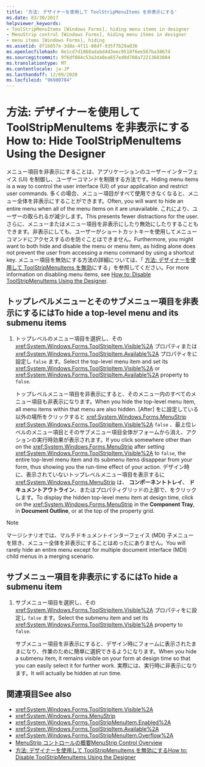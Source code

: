 ```yaml
---
title: '方法: デザイナーを使用して ToolStripMenuItems を非表示にする'
ms.date: 03/30/2017
helpviewer_keywords:
- ToolStripMenuItems [Windows Forms], hiding menu items in designer
- MenuStrip control [Windows Forms], hiding menu items in designer
- menu items [Windows Forms], hiding
ms.assetid: 8f1b057e-3d8a-4f11-88df-935f7b29a836
ms.openlocfilehash: 0e1cd7d1868adabd4d3eec9510f6ee567ba3867d
ms.sourcegitcommit: 9f6df084c53a3da0ea657ed0d708a72213683084
ms.translationtype: MT
ms.contentlocale: ja-JP
ms.lasthandoff: 12/09/2020
ms.locfileid: "96980784"
---
```

# <a name="how-to-hide-toolstripmenuitems-using-the-designer"></a><span data-ttu-id="2ac66-102">方法: デザイナーを使用して ToolStripMenuItems を非表示にする</span><span class="sxs-lookup"><span data-stu-id="2ac66-102">How to: Hide ToolStripMenuItems Using the Designer</span></span>
<span data-ttu-id="2ac66-103">メニュー項目を非表示にすることは、アプリケーションのユーザーインターフェイス (UI) を制御し、ユーザーコマンドを制限する方法です。</span><span class="sxs-lookup"><span data-stu-id="2ac66-103">Hiding menu items is a way to control the user interface (UI) of your application and restrict user commands.</span></span> <span data-ttu-id="2ac66-104">多くの場合、メニュー項目がすべて使用できなくなると、メニュー全体を非表示にすることができます。</span><span class="sxs-lookup"><span data-stu-id="2ac66-104">Often, you will want to hide an entire menu when all of the menu items on it are unavailable.</span></span> <span data-ttu-id="2ac66-105">これにより、ユーザーの取られるが減少します。</span><span class="sxs-lookup"><span data-stu-id="2ac66-105">This presents fewer distractions for the user.</span></span> <span data-ttu-id="2ac66-106">さらに、メニューまたはメニュー項目を非表示にしたり無効にしたりすることもできます。非表示にしても、ユーザーがショートカットキーを使用してメニューコマンドにアクセスするのを防ぐことはできません。</span><span class="sxs-lookup"><span data-stu-id="2ac66-106">Furthermore, you might want to both hide and disable the menu or menu item, as hiding alone does not prevent the user from accessing a menu command by using a shortcut key.</span></span> <span data-ttu-id="2ac66-107">メニュー項目を無効にする方法の詳細については、「 [方法: デザイナーを使用して ToolStripMenuItems を無効](how-to-disable-toolstripmenuitems-using-the-designer.md)にする」を参照してください。</span><span class="sxs-lookup"><span data-stu-id="2ac66-107">For more information on disabling menu items, see [How to: Disable ToolStripMenuItems Using the Designer](how-to-disable-toolstripmenuitems-using-the-designer.md).</span></span>

## <a name="to-hide-a-top-level-menu-and-its-submenu-items"></a><span data-ttu-id="2ac66-108">トップレベルメニューとそのサブメニュー項目を非表示にするには</span><span class="sxs-lookup"><span data-stu-id="2ac66-108">To hide a top-level menu and its submenu items</span></span>

1. <span data-ttu-id="2ac66-109">トップレベルのメニュー項目を選択し、その <xref:System.Windows.Forms.ToolStripItem.Visible%2A> プロパティまたは <xref:System.Windows.Forms.ToolStripItem.Available%2A> プロパティをに設定し `false` ます。</span><span class="sxs-lookup"><span data-stu-id="2ac66-109">Select the top-level menu item and set its <xref:System.Windows.Forms.ToolStripItem.Visible%2A> or <xref:System.Windows.Forms.ToolStripItem.Available%2A> property to `false`.</span></span>

     <span data-ttu-id="2ac66-110">トップレベルメニュー項目を非表示にすると、そのメニュー内のすべてのメニュー項目も非表示になります。</span><span class="sxs-lookup"><span data-stu-id="2ac66-110">When you hide the top-level menu item, all menu items within that menu are also hidden.</span></span> <span data-ttu-id="2ac66-111">[After] をに設定している以外の場所をクリックすると <xref:System.Windows.Forms.MenuStrip> <xref:System.Windows.Forms.ToolStripItem.Visible%2A> `false` 、最上位レベルのメニュー項目とそのサブメニュー項目全体がフォームから消え、アクションの実行時効果が表示されます。</span><span class="sxs-lookup"><span data-stu-id="2ac66-111">If you click somewhere other than on the <xref:System.Windows.Forms.MenuStrip> after setting <xref:System.Windows.Forms.ToolStripItem.Visible%2A> to `false`, the entire top-level menu item and its submenu items disappear from your form, thus showing you the run-time effect of your action.</span></span> <span data-ttu-id="2ac66-112">デザイン時に、表示されていないトップレベルメニュー項目を表示するに <xref:System.Windows.Forms.MenuStrip> は、 **コンポーネントトレイ**、 **ドキュメントアウトライン**、またはプロパティグリッドの上部で、をクリックします。</span><span class="sxs-lookup"><span data-stu-id="2ac66-112">To display the hidden top-level menu item at design time, click on the <xref:System.Windows.Forms.MenuStrip> in the **Component Tray**, in **Document Outline**, or at the top of the property grid.</span></span>

> [!NOTE]
> <span data-ttu-id="2ac66-113">マージシナリオでは、マルチドキュメントインターフェイス (MDI) 子メニューを除き、メニュー全体を非表示にすることはめったにありません。</span><span class="sxs-lookup"><span data-stu-id="2ac66-113">You will rarely hide an entire menu except for multiple document interface (MDI) child menus in a merging scenario.</span></span>

## <a name="to-hide-a-submenu-item"></a><span data-ttu-id="2ac66-114">サブメニュー項目を非表示にするには</span><span class="sxs-lookup"><span data-stu-id="2ac66-114">To hide a submenu item</span></span>

1. <span data-ttu-id="2ac66-115">サブメニュー項目を選択し、その <xref:System.Windows.Forms.ToolStripItem.Visible%2A> プロパティをに設定し `false` ます。</span><span class="sxs-lookup"><span data-stu-id="2ac66-115">Select the submenu item and set its <xref:System.Windows.Forms.ToolStripItem.Visible%2A> property to `false`.</span></span>

     <span data-ttu-id="2ac66-116">サブメニュー項目を非表示にすると、デザイン時にフォームに表示されたままになり、作業のために簡単に選択できるようになります。</span><span class="sxs-lookup"><span data-stu-id="2ac66-116">When you hide a submenu item, it remains visible on your form at design time so that you can easily select it for further work.</span></span> <span data-ttu-id="2ac66-117">実際には、実行時に非表示になります。</span><span class="sxs-lookup"><span data-stu-id="2ac66-117">It will actually be hidden at run time.</span></span>

## <a name="see-also"></a><span data-ttu-id="2ac66-118">関連項目</span><span class="sxs-lookup"><span data-stu-id="2ac66-118">See also</span></span>

- <xref:System.Windows.Forms.ToolStripItem.Visible%2A>
- <xref:System.Windows.Forms.MenuStrip>
- <xref:System.Windows.Forms.ToolStripMenuItem.Enabled%2A>
- <xref:System.Windows.Forms.ToolStripItem.Available%2A>
- <xref:System.Windows.Forms.ToolStripMenuItem.Overflow%2A>
- [<span data-ttu-id="2ac66-119">MenuStrip コントロールの概要</span><span class="sxs-lookup"><span data-stu-id="2ac66-119">MenuStrip Control Overview</span></span>](menustrip-control-overview-windows-forms.md)
- [<span data-ttu-id="2ac66-120">方法: デザイナーを使用して ToolStripMenuItems を無効にする</span><span class="sxs-lookup"><span data-stu-id="2ac66-120">How to: Disable ToolStripMenuItems Using the Designer</span></span>](how-to-disable-toolstripmenuitems-using-the-designer.md)

